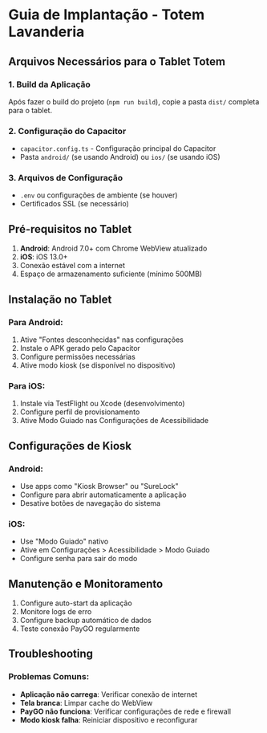 # Guia de Implantação - Totem Lavanderia

## Arquivos Necessários para o Tablet Totem

### 1. Build da Aplicação
Após fazer o build do projeto (`npm run build`), copie a pasta `dist/` completa para o tablet.

### 2. Configuração do Capacitor
- `capacitor.config.ts` - Configuração principal do Capacitor
- Pasta `android/` (se usando Android) ou `ios/` (se usando iOS)

### 3. Arquivos de Configuração
- `.env` ou configurações de ambiente (se houver)
- Certificados SSL (se necessário)

## Pré-requisitos no Tablet

1. **Android**: Android 7.0+ com Chrome WebView atualizado
2. **iOS**: iOS 13.0+ 
3. Conexão estável com a internet
4. Espaço de armazenamento suficiente (mínimo 500MB)

## Instalação no Tablet

### Para Android:
1. Ative "Fontes desconhecidas" nas configurações
2. Instale o APK gerado pelo Capacitor
3. Configure permissões necessárias
4. Ative modo kiosk (se disponível no dispositivo)

### Para iOS:
1. Instale via TestFlight ou Xcode (desenvolvimento)
2. Configure perfil de provisionamento
3. Ative Modo Guiado nas Configurações de Acessibilidade

## Configurações de Kiosk

### Android:
- Use apps como "Kiosk Browser" ou "SureLock"
- Configure para abrir automaticamente a aplicação
- Desative botões de navegação do sistema

### iOS:
- Use "Modo Guiado" nativo
- Ative em Configurações > Acessibilidade > Modo Guiado
- Configure senha para sair do modo

## Manutenção e Monitoramento

1. Configure auto-start da aplicação
2. Monitore logs de erro
3. Configure backup automático de dados
4. Teste conexão PayGO regularmente

## Troubleshooting

### Problemas Comuns:
- **Aplicação não carrega**: Verificar conexão de internet
- **Tela branca**: Limpar cache do WebView
- **PayGO não funciona**: Verificar configurações de rede e firewall
- **Modo kiosk falha**: Reiniciar dispositivo e reconfigurar